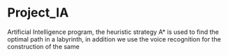 # Project_IA
Artificial Intelligence program, the heuristic strategy A* is used to find the optimal path in a labyrinth, in addition we use the voice recognition for the construction of the same
